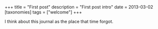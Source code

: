 +++
title = "First post"
description = "First post intro"
date = 2013-03-02
[taxonomies]
tags = ["welcome"]
+++

I think about this journal as the place that time forgot.